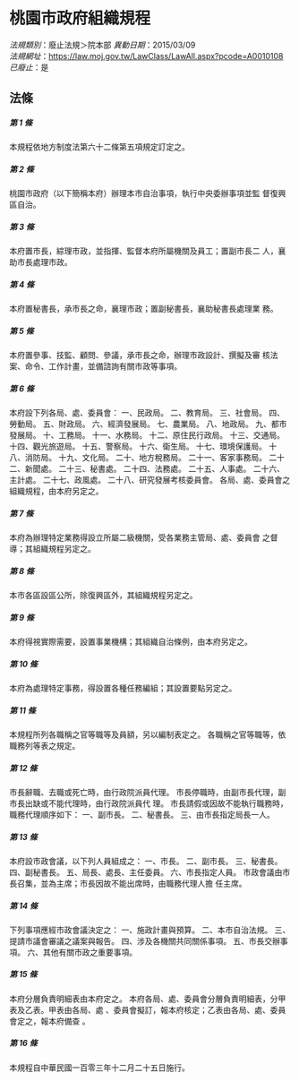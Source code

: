 # 桃園市政府組織規程

*法規類別*：廢止法規＞院本部
*異動日期*：2015/03/09  
*法規網址*：https://law.moj.gov.tw/LawClass/LawAll.aspx?pcode=A0010108
*已廢止*：是


## 法條
##### 第 1 條
本規程依地方制度法第六十二條第五項規定訂定之。

##### 第 2 條
桃園市政府（以下簡稱本府）辦理本市自治事項，執行中央委辦事項並監
督復興區自治。

##### 第 3 條
本府置市長，綜理市政，並指揮、監督本府所屬機關及員工；置副市長二
人，襄助市長處理市政。

##### 第 4 條
本府置秘書長，承市長之命，襄理市政；置副秘書長，襄助秘書長處理業
務。

##### 第 5 條
本府置參事、技監、顧問、參議，承市長之命，辦理市政設計、撰擬及審
核法案、命令、工作計畫，並備諮詢有關市政等事項。

##### 第 6 條
本府設下列各局、處、委員會： 
一、民政局。 
二、教育局。 
三、社會局。 
四、勞動局。 
五、財政局。 
六、經濟發展局。 
七、農業局。 
八、地政局。 
九、都市發展局。 
十、工務局。 
十一、水務局。 
十二、原住民行政局。 
十三、交通局。 
十四、觀光旅遊局。 
十五、警察局。 
十六、衛生局。 
十七、環境保護局。 
十八、消防局。 
十九、文化局。 
二十、地方稅務局。 
二十一、客家事務局。 
二十二、新聞處。 
二十三、秘書處。 
二十四、法務處。 
二十五、人事處。 
二十六、主計處。 
二十七、政風處。 
二十八、研究發展考核委員會。 
各局、處、委員會之組織規程，由本府另定之。

##### 第 7 條
本府為辦理特定業務得設立所屬二級機關，受各業務主管局、處、委員會
之督導；其組織規程另定之。

##### 第 8 條
本市各區設區公所，除復興區外，其組織規程另定之。

##### 第 9 條
本府得視實際需要，設置事業機構；其組織自治條例，由本府另定之。

##### 第 10 條
本府為處理特定事務，得設置各種任務編組；其設置要點另定之。

##### 第 11 條
本規程所列各職稱之官等職等及員額，另以編制表定之。 
各職稱之官等職等，依職務列等表之規定。

##### 第 12 條
市長辭職、去職或死亡時，由行政院派員代理。 
市長停職時，由副市長代理，副市長出缺或不能代理時，由行政院派員代
理。
市長請假或因故不能執行職務時，職務代理順序如下： 
一、副市長。 
二、秘書長。 
三、由市長指定局長一人。

##### 第 13 條
本府設市政會議，以下列人員組成之： 
一、市長。 
二、副市長。 
三、秘書長。 
四、副秘書長。 
五、局長、處長、主任委員。 
六、市長指定人員。 
市政會議由市長召集，並為主席；市長因故不能出席時，由職務代理人擔
任主席。

##### 第 14 條
下列事項應經市政會議決定之： 
一、施政計畫與預算。 
二、本市自治法規。 
三、提請市議會審議之議案與報告。 
四、涉及各機關共同關係事項。 
五、市長交辦事項。 
六、其他有關市政之重要事項。

##### 第 15 條
本府分層負責明細表由本府定之。 
本府各局、處、委員會分層負責明細表，分甲表及乙表。甲表由各局、處
、委員會擬訂，報本府核定；乙表由各局、處、委員會定之，報本府備查
。

##### 第 16 條
本規程自中華民國一百零三年十二月二十五日施行。



